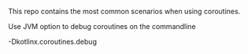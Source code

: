 This repo contains the most common scenarios when using coroutines.

Use JVM option to debug coroutines on the commandline 

-Dkotlinx.coroutines.debug
